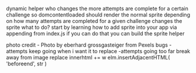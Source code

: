 dynamic helper who changes the more  attempts are complete for a certain challenge
so domcontentloaded should render the normal sprite
depending on how many attempts are completed for a given challenge changes the sprite
what to do?
start by learning how to add  sprite into your app via appending from index.js
if you can do that you can build the sprite helper

photo credit - Photo by eberhard grossgasteiger from Pexels
bugs - attempts keep going when i want it to replace
-attempts going too far break away from image
replace innerhtml += w elm.insertAdjacentHTML( 'beforeend', str )